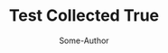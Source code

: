 ---
status: collected
title: "Test Collected True"
author: Some-Author
collector: inscripoem
collected_date: 20240223
link: http://www.example.com/
---